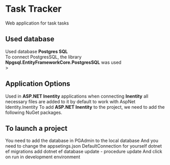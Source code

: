 # Task Tracker
Web application for task tasks<br>

## Used database
Used database **Postgres SQL**<br>
To connect PostgresSQL, the library **Npgsql.EntityFrameworkCore.PostgresSQL** was used<br>>

## Application Options
Used in **ASP.NET Inentity** applications when connecting **Inentity** all necessary files are added to it by default to work with AspNet Identity.Inentity
To add **ASP.NET Inentity** to the project, we need to add the following NuGet packages.<br>

## To launch a project
You need to add the database in PGAdmin to the local database
And you need to change the appsetings.json DefaultConnection for yourself
dotnet ef migrations add
dotnet ef database update - procedure update 
And click on run in development environment<br>
